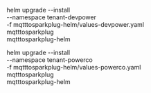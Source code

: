 helm upgrade --install \
  --namespace tenant-devpower \
  -f mqtttosparkplug-helm/values-devpower.yaml \
  mqtttosparkplug \
  mqtttosparkplug-helm


helm upgrade --install \
  --namespace tenant-powerco \
  -f mqtttosparkplug-helm/values-powerco.yaml \
  mqtttosparkplug \
  mqtttosparkplug-helm
